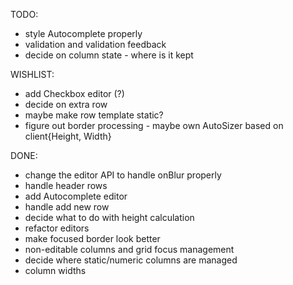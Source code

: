 
TODO:

- style Autocomplete properly
- validation and validation feedback
- decide on column state - where is it kept

WISHLIST:
- add Checkbox editor (?)
- decide on extra row
- maybe make row template static?
- figure out border processing - maybe own AutoSizer based on client{Height, Width}


DONE:
- change the editor API to handle onBlur properly
- handle header rows
- add Autocomplete editor
- handle add new row
- decide what to do with height calculation
- refactor editors
- make focused border look better
- non-editable columns and grid focus management
- decide where static/numeric columns are managed
- column widths


